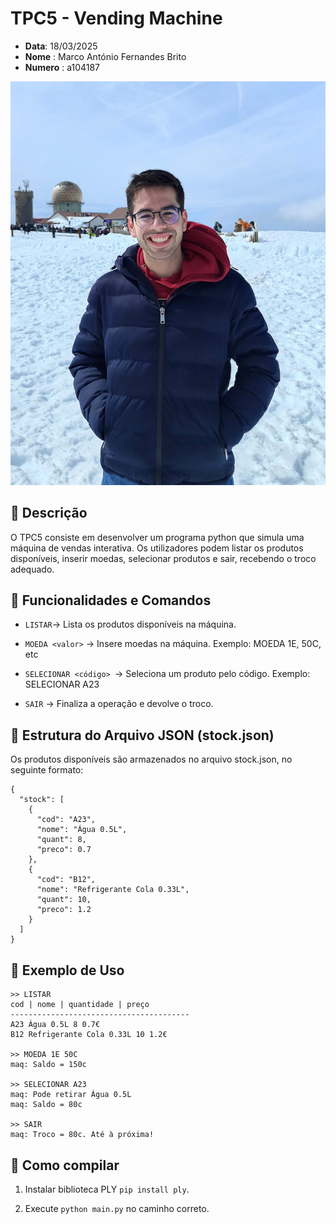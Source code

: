 # TPC5 - Vending Machine

- **Data**: 18/03/2025
- **Nome** : Marco António Fernandes Brito
- **Numero** : a104187

 ![104187](/img/104187.png)

## 📌 Descrição
O TPC5 consiste em desenvolver um programa python  que simula uma máquina de vendas interativa. Os utilizadores podem listar os produtos disponíveis, inserir moedas, selecionar produtos e sair, recebendo o troco adequado.

## 📌 Funcionalidades e Comandos 

- ```LISTAR```→ Lista os produtos disponíveis na máquina.

- ```MOEDA <valor>``` → Insere moedas na máquina. Exemplo: MOEDA 1E, 50C, etc

- ```SELECIONAR <código> ```→ Seleciona um produto pelo código. Exemplo: SELECIONAR A23

- ```SAIR``` → Finaliza a operação e devolve o troco.


## 📌 Estrutura do Arquivo JSON (stock.json)

Os produtos disponíveis são armazenados no arquivo stock.json, no seguinte formato:
```
{
  "stock": [
    {
      "cod": "A23",
      "nome": "Água 0.5L",
      "quant": 8,
      "preco": 0.7
    },
    {
      "cod": "B12",
      "nome": "Refrigerante Cola 0.33L",
      "quant": 10,
      "preco": 1.2
    }
  ]
}
``` 

## 📌 Exemplo de Uso
``` 
>> LISTAR
cod | nome | quantidade | preço
----------------------------------------
A23 Água 0.5L 8 0.7€
B12 Refrigerante Cola 0.33L 10 1.2€

>> MOEDA 1E 50C
maq: Saldo = 150c

>> SELECIONAR A23
maq: Pode retirar Água 0.5L
maq: Saldo = 80c

>> SAIR
maq: Troco = 80c. Até à próxima!
```

## 📌 Como compilar 

1. Instalar biblioteca PLY ```pip install ply```.

2. Execute ```python main.py``` no caminho correto.

